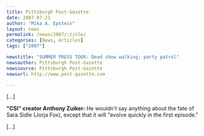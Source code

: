 ```yaml
---
title: Pittsburgh Post-Gazette 
date: 2007-07-21
author: "Mika A. Epstein"
layout: news
permalink: /news/2007/:title/
categories: [News, Articles]
tags: ["2007"]

newstitle: "SUMMER PRESS TOUR: Dead show walking; party patrol"
newsauthor: Pittsburgh Post-Gazette 
newssource: Pittsburgh Post-Gazette 
newsurl: http://www.post-gazette.com

---
```


[...]

**"CSI" creator Anthony Zuiker:** He wouldn't say anything about the fate of Sara Sidle (Jorja Fox), except that it will "evolve quickly in the first episode."

[...]
